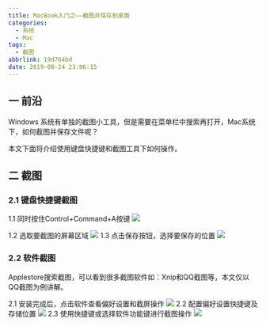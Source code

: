 ```yaml
---
title: MacBook入门之——截图并保存到桌面
categories:
  - 系统
  - Mac
tags:
  - 截图
abbrlink: 19d764bd
date: 2019-08-24 23:06:15
---
```

## 一 前沿

Windows 系统有单独的截图小工具，但是需要在菜单栏中搜索再打开，Mac系统下，如何截图并保存文件呢？  

本文下面将介绍使用键盘快捷键和截图工具下如何操作。  
<!--more-->

## 二 截图

### 2.1 键盘快捷键截图

1.1 同时按住Control+Command+A按键
![][1]

1.2 选取要截图的屏幕区域
	![][2]
1.3 点击保存按钮，选择要保存的位置
	![][3]
	

### 2.2 软件截图

Applestore搜索截图，可以看到很多截图软件如：Xnip和QQ截图等，本文仅以QQ截图为例讲解。 

2.1 安装完成后，点击软件查看偏好设置和截屏操作
	![][4]
2.2 配置偏好设置快捷键及存储位置
	![][5]
2.3 使用快捷键或选择软件功能键进行截图操作 
	![][6]
	

[1]: https://raw.githubusercontent.com/PGzxc/CDN/master/blog-image/mac-cut-image-keyboard.png
[2]: https://raw.githubusercontent.com/PGzxc/CDN/master/blog-image/mac-cut-image-keyboard-area.png
[3]: https://raw.githubusercontent.com/PGzxc/CDN/master/blog-image/mac-cut-image-keyboard-save.png
[4]: https://raw.githubusercontent.com/PGzxc/CDN/master/blog-image/mac-cut-image-software-setting.png
[5]: https://raw.githubusercontent.com/PGzxc/CDN/master/blog-image/mac-cut-image-software-setting-config.png
[6]: https://raw.githubusercontent.com/PGzxc/CDN/master/blog-image/mac-cut-image-software-save.png

